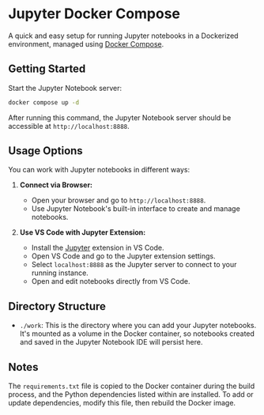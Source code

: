 # Jupyter Docker Compose

A quick and easy setup for running Jupyter notebooks in a Dockerized environment, managed using [Docker Compose](https://docs.docker.com/compose/).

## Getting Started

Start the Jupyter Notebook server:

```bash
docker compose up -d
```

After running this command, the Jupyter Notebook server should be accessible at `http://localhost:8888`.

## Usage Options

You can work with Jupyter notebooks in different ways:

1. **Connect via Browser:**
   - Open your browser and go to `http://localhost:8888`.
   - Use Jupyter Notebook's built-in interface to create and manage notebooks.

2. **Use VS Code with Jupyter Extension:**
   - Install the [Jupyter](https://marketplace.visualstudio.com/items?itemName=ms-toolsai.jupyter) extension in VS Code.
   - Open VS Code and go to the Jupyter extension settings.
   - Select `localhost:8888` as the Jupyter server to connect to your running instance.
   - Open and edit notebooks directly from VS Code.

## Directory Structure

- `./work`: This is the directory where you can add your Jupyter notebooks. It's mounted as a volume in the Docker container, so notebooks created and saved in the Jupyter Notebook IDE will persist here.

## Notes

The `requirements.txt` file is copied to the Docker container during the build process, and the Python dependencies listed within are installed. To add or update dependencies, modify this file, then rebuild the Docker image.

